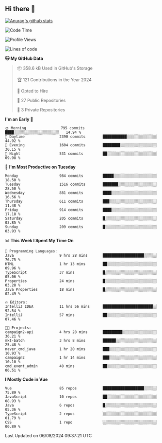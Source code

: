 ## Hi there 👋

[![Anurag's github stats](https://github-readme-stats.vercel.app/api?username=Songwonseok)](https://github.com/anuraghazra/github-readme-stats)



<!--START_SECTION:waka-->
![Code Time](http://img.shields.io/badge/Code%20Time-2%2C966%20hrs%205%20mins-blue)

![Profile Views](http://img.shields.io/badge/Profile%20Views-0-blue)

![Lines of code](https://img.shields.io/badge/From%20Hello%20World%20I%27ve%20Written-34.8%20million%20lines%20of%20code-blue)

**🐱 My GitHub Data** 

> 📦 358.6 kB Used in GitHub's Storage 
 > 
> 🏆 121 Contributions in the Year 2024
 > 
> 💼 Opted to Hire
 > 
> 📜 27 Public Repositories 
 > 
> 🔑 3 Private Repositories 
 > 
**I'm an Early 🐤** 

```text
🌞 Morning                795 commits         ████░░░░░░░░░░░░░░░░░░░░░   14.94 % 
🌆 Daytime                2390 commits        ███████████░░░░░░░░░░░░░░   44.92 % 
🌃 Evening                1604 commits        ████████░░░░░░░░░░░░░░░░░   30.15 % 
🌙 Night                  531 commits         ██░░░░░░░░░░░░░░░░░░░░░░░   09.98 % 
```
📅 **I'm Most Productive on Tuesday** 

```text
Monday                   984 commits         █████░░░░░░░░░░░░░░░░░░░░   18.50 % 
Tuesday                  1516 commits        ███████░░░░░░░░░░░░░░░░░░   28.50 % 
Wednesday                881 commits         ████░░░░░░░░░░░░░░░░░░░░░   16.56 % 
Thursday                 611 commits         ███░░░░░░░░░░░░░░░░░░░░░░   11.48 % 
Friday                   914 commits         ████░░░░░░░░░░░░░░░░░░░░░   17.18 % 
Saturday                 205 commits         █░░░░░░░░░░░░░░░░░░░░░░░░   03.85 % 
Sunday                   209 commits         █░░░░░░░░░░░░░░░░░░░░░░░░   03.93 % 
```


📊 **This Week I Spent My Time On** 

```text
💬 Programming Languages: 
Java                     9 hrs 28 mins       ███████████████████░░░░░░   76.75 % 
HTML                     1 hr 13 mins        ██░░░░░░░░░░░░░░░░░░░░░░░   09.96 % 
TypeScript               37 mins             █░░░░░░░░░░░░░░░░░░░░░░░░   05.06 % 
Properties               24 mins             █░░░░░░░░░░░░░░░░░░░░░░░░   03.28 % 
Java Properties          18 mins             █░░░░░░░░░░░░░░░░░░░░░░░░   02.49 % 

🔥 Editors: 
IntelliJ IDEA            11 hrs 56 mins      ███████████████████████░░   92.54 % 
IntelliJ                 57 mins             ██░░░░░░░░░░░░░░░░░░░░░░░   07.46 % 

🐱‍💻 Projects: 
campaign2-api            4 hrs 28 mins       █████████░░░░░░░░░░░░░░░░   36.21 % 
mkt-batch                3 hrs 8 mins        ██████░░░░░░░░░░░░░░░░░░░   25.48 % 
naver_cmd_java           1 hr 20 mins        ███░░░░░░░░░░░░░░░░░░░░░░   10.93 % 
campaign2                1 hr 14 mins        ███░░░░░░░░░░░░░░░░░░░░░░   10.10 % 
cmd_event_admin          48 mins             ██░░░░░░░░░░░░░░░░░░░░░░░   06.51 % 
```

**I Mostly Code in Vue** 

```text
Vue                      85 repos            ███████████████████░░░░░░   75.89 % 
JavaScript               10 repos            ██░░░░░░░░░░░░░░░░░░░░░░░   08.93 % 
Java                     6 repos             █░░░░░░░░░░░░░░░░░░░░░░░░   05.36 % 
TypeScript               2 repos             ░░░░░░░░░░░░░░░░░░░░░░░░░   01.79 % 
CSS                      1 repo              ░░░░░░░░░░░░░░░░░░░░░░░░░   00.89 % 
```




 Last Updated on 06/08/2024 09:37:21 UTC
<!--END_SECTION:waka-->
